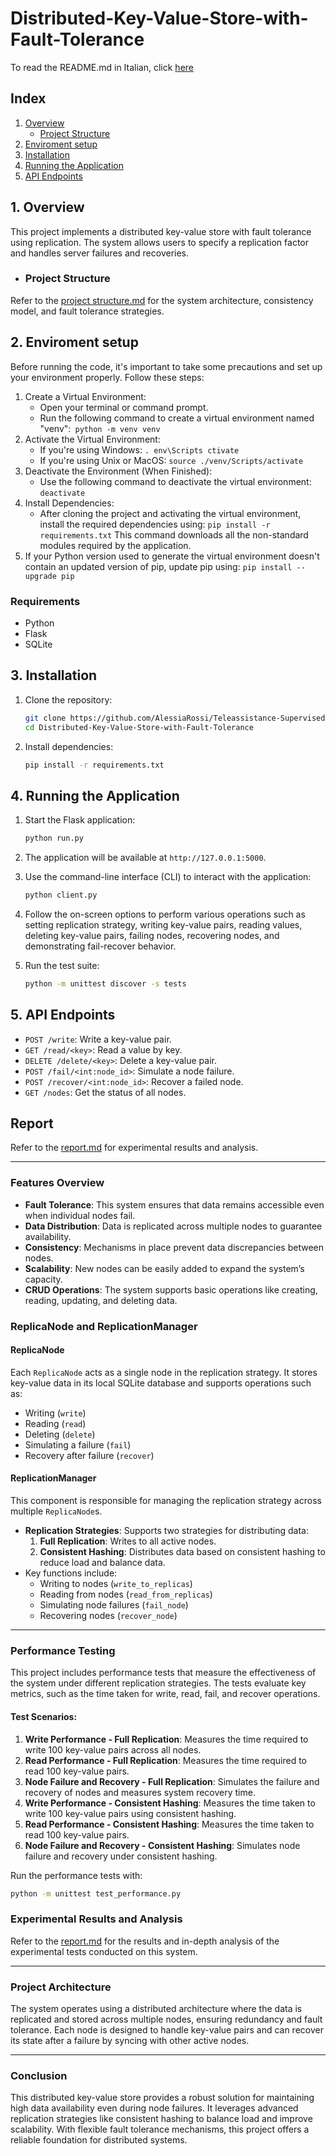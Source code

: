 
# Distributed-Key-Value-Store-with-Fault-Tolerance
To read the README.md in Italian, click [here](README_ita.md)

## Index

1. [Overview](#1-overview)
   - [Project Structure](./myLib/Project_Structure.md)
2. [Enviroment setup](#2-enviroment-setup)
3. [Installation](#2-installation)
4. [Running the Application](#4-running-the-application)
5. [API Endpoints](#5-api-endpoints)

## **1. Overview**

This project implements a distributed key-value store with fault tolerance using replication. The system allows users to specify a replication factor and handles server failures and recoveries.
- ### Project Structure
Refer to the [project structure.md](design_document.md) for the system architecture, consistency model, and fault tolerance strategies.

## **2. Enviroment setup**
Before running the code, it's important to take some precautions and set up your environment properly. Follow these steps:
1. Create a Virtual Environment:
   - Open your terminal or command prompt.
   - Run the following command to create a virtual environment named "venv":` python -m venv venv`
2. Activate the Virtual Environment:
   - If you're using Windows:    `.
env\Scripts ctivate`
   - If you're using Unix or MacOS:    `source ./venv/Scripts/activate`
3. Deactivate the Environment (When Finished):
   - Use the following command to deactivate the virtual environment:    `deactivate`
4. Install Dependencies:
   - After cloning the project and activating the virtual environment, install the required dependencies using:    `pip install -r requirements.txt`
     This command downloads all the non-standard modules required by the application.
5. If your Python version used to generate the virtual environment doesn't contain an updated version of pip, update pip using:  `pip install --upgrade pip `

### Requirements

- Python
- Flask
- SQLite

## **3. Installation**

1. Clone the repository:
    ```sh
    git clone https://github.com/AlessiaRossi/Teleassistance-Supervised-Clustering.git
    cd Distributed-Key-Value-Store-with-Fault-Tolerance
    ```

2. Install dependencies:
    ```sh
    pip install -r requirements.txt
    ```

## **4. Running the Application**

1. Start the Flask application:
    ```sh
    python run.py
    ```

2. The application will be available at `http://127.0.0.1:5000`.

3. Use the command-line interface (CLI) to interact with the application:
    ```sh
    python client.py
    ```

4. Follow the on-screen options to perform various operations such as setting replication strategy, writing key-value pairs, reading values, deleting key-value pairs, failing nodes, recovering nodes, and demonstrating fail-recover behavior.

5. Run the test suite:
    ```sh
    python -m unittest discover -s tests
    ```

## **5. API Endpoints**

- `POST /write`: Write a key-value pair.
- `GET /read/<key>`: Read a value by key.
- `DELETE /delete/<key>`: Delete a key-value pair.
- `POST /fail/<int:node_id>`: Simulate a node failure.
- `POST /recover/<int:node_id>`: Recover a failed node.
- `GET /nodes`: Get the status of all nodes.

## Report

Refer to the [report.md](report.md) for experimental results and analysis.

---

### Features Overview

- **Fault Tolerance**: This system ensures that data remains accessible even when individual nodes fail. 
- **Data Distribution**: Data is replicated across multiple nodes to guarantee availability.
- **Consistency**: Mechanisms in place prevent data discrepancies between nodes.
- **Scalability**: New nodes can be easily added to expand the system’s capacity.
- **CRUD Operations**: The system supports basic operations like creating, reading, updating, and deleting data.

### ReplicaNode and ReplicationManager

#### ReplicaNode
Each `ReplicaNode` acts as a single node in the replication strategy. It stores key-value data in its local SQLite database and supports operations such as:
- Writing (`write`)
- Reading (`read`)
- Deleting (`delete`)
- Simulating a failure (`fail`)
- Recovery after failure (`recover`)

#### ReplicationManager
This component is responsible for managing the replication strategy across multiple `ReplicaNode`s.
- **Replication Strategies**: Supports two strategies for distributing data:
  1. **Full Replication**: Writes to all active nodes.
  2. **Consistent Hashing**: Distributes data based on consistent hashing to reduce load and balance data.
- Key functions include:
  - Writing to nodes (`write_to_replicas`)
  - Reading from nodes (`read_from_replicas`)
  - Simulating node failures (`fail_node`)
  - Recovering nodes (`recover_node`)
  
---

### Performance Testing

This project includes performance tests that measure the effectiveness of the system under different replication strategies. The tests evaluate key metrics, such as the time taken for write, read, fail, and recover operations.

#### Test Scenarios:
1. **Write Performance - Full Replication**: Measures the time required to write 100 key-value pairs across all nodes.
2. **Read Performance - Full Replication**: Measures the time required to read 100 key-value pairs.
3. **Node Failure and Recovery - Full Replication**: Simulates the failure and recovery of nodes and measures system recovery time.
4. **Write Performance - Consistent Hashing**: Measures the time taken to write 100 key-value pairs using consistent hashing.
5. **Read Performance - Consistent Hashing**: Measures the time taken to read 100 key-value pairs.
6. **Node Failure and Recovery - Consistent Hashing**: Simulates node failure and recovery under consistent hashing.

Run the performance tests with:
```bash
python -m unittest test_performance.py
```

### Experimental Results and Analysis
Refer to the [report.md](report.md) for the results and in-depth analysis of the experimental tests conducted on this system.

---

### Project Architecture

The system operates using a distributed architecture where the data is replicated and stored across multiple nodes, ensuring redundancy and fault tolerance. Each node is designed to handle key-value pairs and can recover its state after a failure by syncing with other active nodes.

---

### Conclusion

This distributed key-value store provides a robust solution for maintaining high data availability even during node failures. It leverages advanced replication strategies like consistent hashing to balance load and improve scalability. With flexible fault tolerance mechanisms, this project offers a reliable foundation for distributed systems.
